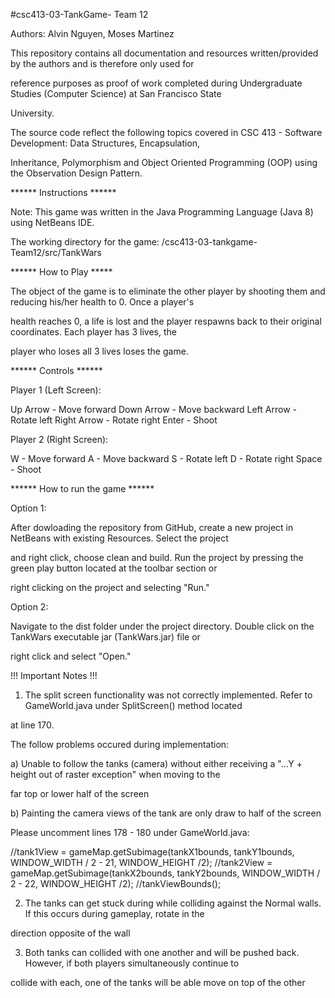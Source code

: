 #csc413-03-TankGame- Team 12

Authors: Alvin Nguyen, Moses Martinez

This repository contains all documentation and resources written/provided by the authors and is therefore only used for 

reference purposes as proof of work completed during Undergraduate Studies (Computer Science) at San Francisco State 

University.

The source code reflect the following topics covered in CSC 413 - Software Development: Data Structures, Encapsulation, 

Inheritance, Polymorphism and Object Oriented Programming (OOP) using the Observation Design Pattern.

****** Instructions ******

Note: This game was written in the Java Programming Language (Java 8) using NetBeans IDE.  

The working directory for the game: /csc413-03-tankgame-Team12/src/TankWars


****** How to Play *****

The object of the game is to eliminate the other player by shooting them and reducing his/her health to 0.  Once a player's 

health reaches 0, a life is lost and the player respawns back to their original coordinates.  Each player has 3 lives, the 

player who loses all 3 lives loses the game.


****** Controls ******

Player 1 (Left Screen):

Up Arrow - Move forward
Down Arrow - Move backward
Left Arrow - Rotate left
Right Arrow - Rotate right
Enter - Shoot

Player 2 (Right Screen):

W - Move forward
A - Move backward
S - Rotate left
D - Rotate right
Space - Shoot


****** How to run the game ******

Option 1:

After dowloading the repository from GitHub, create a new project in NetBeans with existing Resources.  Select the project 

and right click, choose clean and build. Run the project by pressing the green play button located at the toolbar section or 

right clicking on the project and selecting "Run."


Option 2:

Navigate to the dist folder under the project directory. Double click on the TankWars executable jar (TankWars.jar) file or 

right click and select "Open."


!!! Important Notes !!!

1) The split screen functionality was not correctly implemented.  Refer to GameWorld.java under SplitScreen() method located 

at line 170.  

The follow problems occured during implementation:

a) Unable to follow the tanks (camera) without either receiving a "...Y + height out of raster exception" when moving to the 

far top or lower half of the screen

b) Painting the camera views of the tank are only draw to half of the screen

Please uncomment lines 178 - 180 under GameWorld.java:

//tank1View = gameMap.getSubimage(tankX1bounds, tankY1bounds, WINDOW_WIDTH / 2 - 21, WINDOW_HEIGHT /2);
//tank2View = gameMap.getSubimage(tankX2bounds, tankY2bounds, WINDOW_WIDTH / 2 - 22, WINDOW_HEIGHT /2);
//tankViewBounds();

2) The tanks can get stuck during  while colliding against the Normal walls.  If this occurs during gameplay, rotate in the 

direction opposite of the wall

3) Both tanks can collided with one another and will be pushed back.  However, if both players simultaneously continue to 

collide with each, one of the tanks will be able move on top of the other
